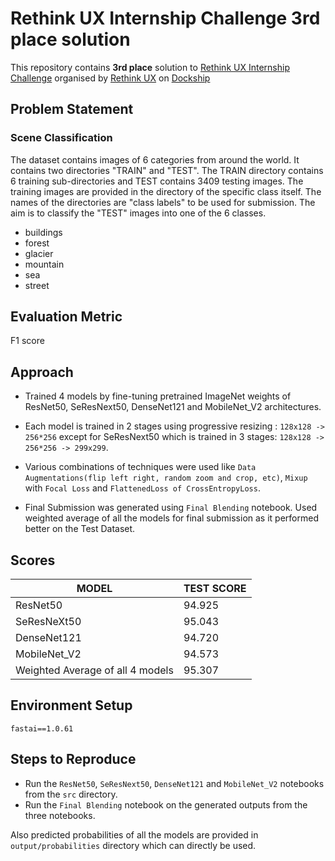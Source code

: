 # Rethink UX Internship Challenge 3rd place solution
 
This repository contains **3rd place** solution to [Rethink UX Internship Challenge](https://dockship.io/challenges/5f7f058c81d83b7c2b93680b/rethink-ux-internship-challenge/overview) organised by [Rethink UX](https://www.linkedin.com/company/rethinkux/) on [Dockship](https://www.dockship.io)

## Problem Statement

### Scene Classification

The dataset contains images of 6 categories from around the world. It contains two directories "TRAIN" and "TEST". The TRAIN directory contains 6 training sub-directories and TEST contains 3409 testing images. The training images are provided in the directory of the specific class itself. The names of the directories are "class labels" to be used for submission. The aim is to classify the "TEST" images into one of the 6 classes.

- buildings
- forest
- glacier
- mountain
- sea
- street

## Evaluation Metric 

  F1 score
  
## Approach

-  Trained 4 models by fine-tuning pretrained ImageNet weights of ResNet50, SeResNext50, DenseNet121 and MobileNet_V2 architectures.

- Each model is trained in 2 stages using progressive resizing : `128x128 -> 256*256` except for SeResNext50 which is trained in 3 stages: `128x128 -> 256*256 -> 299x299`.

- Various combinations of techniques were used like `Data Augmentations(flip left right, random zoom and crop, etc)`, `Mixup` with `Focal Loss` and `FlattenedLoss of CrossEntropyLoss`.
 
- Final Submission was generated using `Final Blending`  notebook. Used weighted average of all the models for final submission as it performed better on the Test Dataset.

## Scores 

|**MODEL**  |**TEST SCORE** |
|---|---|
| ResNet50 | 94.925|
| SeResNeXt50 | 95.043|
| DenseNet121 | 94.720|
| MobileNet_V2 | 94.573|
| Weighted Average of all 4 models | 95.307| 

## Environment Setup

```
fastai==1.0.61

```

## Steps to Reproduce 

   * Run the `ResNet50`, `SeResNext50`, `DenseNet121` and `MobileNet_V2` notebooks from the `src` directory.
   * Run the `Final Blending` notebook on the generated outputs from the three notebooks.
   
Also predicted probabilities of all the models are provided in `output/probabilities` directory which can directly be used.

